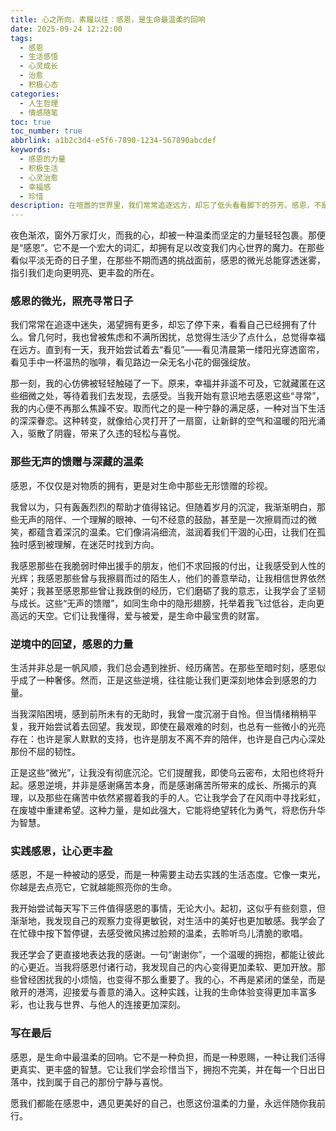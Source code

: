 ```yaml
---
title: 心之所向，素履以往：感恩，是生命最温柔的回响
date: 2025-09-24 12:22:00
tags:
  - 感恩
  - 生活感悟
  - 心灵成长
  - 治愈
  - 积极心态
categories:
  - 人生哲理
  - 情感随笔
toc: true
toc_number: true
abbrlink: a1b2c3d4-e5f6-7890-1234-567890abcdef
keywords:
  - 感恩的力量
  - 积极生活
  - 心灵治愈
  - 幸福感
  - 珍惜
description: 在喧嚣的世界里，我们常常追逐远方，却忘了低头看看脚下的芬芳。感恩，不是一种姿态，而是一种深刻的生命体验，它能将寻常日子镀上金边，让每一次呼吸都充满意义。这篇文字，愿与你一同探寻感恩的微光，感受它如何温柔地治愈我们，丰盈我们的内心世界。
---
```


夜色渐浓，窗外万家灯火，而我的心，却被一种温柔而坚定的力量轻轻包裹。那便是“感恩”。它不是一个宏大的词汇，却拥有足以改变我们内心世界的魔力。在那些看似平淡无奇的日子里，在那些不期而遇的挑战面前，感恩的微光总能穿透迷雾，指引我们走向更明亮、更丰盈的所在。

### 感恩的微光，照亮寻常日子

我们常常在追逐中迷失，渴望拥有更多，却忘了停下来，看看自己已经拥有了什么。曾几何时，我也曾被焦虑和不满所困扰，总觉得生活少了点什么，总觉得幸福在远方。直到有一天，我开始尝试着去“看见”——看见清晨第一缕阳光穿透窗帘，看见手中一杯温热的咖啡，看见路边一朵无名小花的倔强绽放。

那一刻，我的心仿佛被轻轻触碰了一下。原来，幸福并非遥不可及，它就藏匿在这些细微之处，等待着我们去发现，去感受。当我开始有意识地去感恩这些“寻常”，我的内心便不再那么焦躁不安。取而代之的是一种宁静的满足感，一种对当下生活的深深眷恋。这种转变，就像给心灵打开了一扇窗，让新鲜的空气和温暖的阳光涌入，驱散了阴霾，带来了久违的轻松与喜悦。

### 那些无声的馈赠与深藏的温柔

感恩，不仅仅是对物质的拥有，更是对生命中那些无形馈赠的珍视。

我曾以为，只有轰轰烈烈的帮助才值得铭记。但随着岁月的沉淀，我渐渐明白，那些无声的陪伴、一个理解的眼神、一句不经意的鼓励，甚至是一次擦肩而过的微笑，都蕴含着深沉的温柔。它们像涓涓细流，滋润着我们干涸的心田，让我们在孤独时感到被理解，在迷茫时找到方向。

我感恩那些在我脆弱时伸出援手的朋友，他们不求回报的付出，让我感受到人性的光辉；我感恩那些曾与我擦肩而过的陌生人，他们的善意举动，让我相信世界依然美好；我甚至感恩那些曾让我跌倒的经历，它们磨砺了我的意志，让我学会了坚韧与成长。这些“无声的馈赠”，如同生命中的隐形翅膀，托举着我飞过低谷，走向更高远的天空。它们让我懂得，爱与被爱，是生命中最宝贵的财富。

### 逆境中的回望，感恩的力量

生活并非总是一帆风顺，我们总会遇到挫折、经历痛苦。在那些至暗时刻，感恩似乎成了一种奢侈。然而，正是这些逆境，往往能让我们更深刻地体会到感恩的力量。

当我深陷困境，感到前所未有的无助时，我曾一度沉溺于自怜。但当情绪稍稍平复，我开始尝试着去回望。我发现，即使在最艰难的时刻，也总有一些微小的光亮存在：也许是家人默默的支持，也许是朋友不离不弃的陪伴，也许是自己内心深处那份不屈的韧性。

正是这些“微光”，让我没有彻底沉沦。它们提醒我，即使乌云密布，太阳也终将升起。感恩逆境，并非是感谢痛苦本身，而是感谢痛苦所带来的成长、所揭示的真理，以及那些在痛苦中依然紧握着我的手的人。它让我学会了在风雨中寻找彩虹，在废墟中重建希望。这种力量，是如此强大，它能将绝望转化为勇气，将悲伤升华为智慧。

### 实践感恩，让心更丰盈

感恩，不是一种被动的感受，而是一种需要主动去实践的生活态度。它像一束光，你越是去点亮它，它就越能照亮你的生命。

我开始尝试每天写下三件值得感恩的事情，无论大小。起初，这似乎有些刻意，但渐渐地，我发现自己的观察力变得更敏锐，对生活中的美好也更加敏感。我学会了在忙碌中按下暂停键，去感受微风拂过脸颊的温柔，去聆听鸟儿清脆的歌唱。

我还学会了更直接地表达我的感谢。一句“谢谢你”，一个温暖的拥抱，都能让彼此的心更近。当我将感恩付诸行动，我发现自己的内心变得更加柔软、更加开放。那些曾经困扰我的小烦恼，也变得不那么重要了。我的心，不再是紧闭的堡垒，而是敞开的港湾，迎接爱与善意的涌入。这种实践，让我的生命体验变得更加丰富多彩，也让我与世界、与他人的连接更加深刻。

### 写在最后

感恩，是生命中最温柔的回响。它不是一种负担，而是一种恩赐，一种让我们活得更真实、更丰盛的智慧。它让我们学会珍惜当下，拥抱不完美，并在每一个日出日落中，找到属于自己的那份宁静与喜悦。

愿我们都能在感恩中，遇见更美好的自己，也愿这份温柔的力量，永远伴随你我前行。